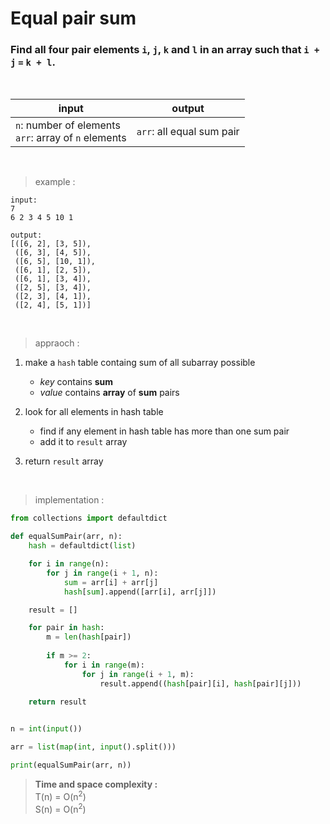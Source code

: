# Equal pair sum

### Find all four pair elements `i`, `j`, `k` and `l` in an array such that `i + j` `=` `k + l`.

<br>

| input | output |
| --- | --- |
| `n`: number of elements <br> `arr`: array of `n` elements | `arr`: all equal sum pair |

<br>

> example :

```
input:
7
6 2 3 4 5 10 1

output:
[([6, 2], [3, 5]), 
 ([6, 3], [4, 5]), 
 ([6, 5], [10, 1]), 
 ([6, 1], [2, 5]), 
 ([6, 1], [3, 4]), 
 ([2, 5], [3, 4]), 
 ([2, 3], [4, 1]), 
 ([2, 4], [5, 1])]
```

<br>

> appraoch :

1. make a `hash` table containg sum of all subarray possible
    * *key* contains **sum**
    * *value* contains **array** of **sum** pairs

2. look for all elements in hash table
    * find if any element in hash table has more than one sum pair
    * add it to `result` array

3. return `result` array

<br>

> implementation :

```python
from collections import defaultdict

def equalSumPair(arr, n):
    hash = defaultdict(list)

    for i in range(n):
        for j in range(i + 1, n):
            sum = arr[i] + arr[j]
            hash[sum].append([arr[i], arr[j]])

    result = []

    for pair in hash:
        m = len(hash[pair])
        
        if m >= 2:
            for i in range(m):
                for j in range(i + 1, m):
                    result.append((hash[pair][i], hash[pair][j]))

    return result
            

n = int(input())

arr = list(map(int, input().split()))

print(equalSumPair(arr, n))
```

> **Time and space complexity :**
<br>T(n) = O(n<sup>2</sup>)
<br>S(n) = O(n<sup>2</sup>)